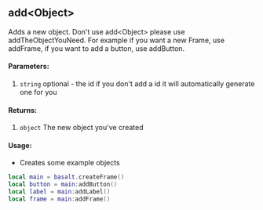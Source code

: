 ## add&#60;Object&#62;
Adds a new object. Don't use add&#60;Object&#62; please use addTheObjectYouNeed. For example if you want a new Frame, use
addFrame, if you want to add a button, use addButton.

#### Parameters:
1. `string` optional - the id if you don't add a id it will automatically generate one for you

#### Returns:
1. `object` The new object you've created

#### Usage:
* Creates some example objects
```lua
local main = basalt.createFrame()
local button = main:addButton()
local label = main:addLabel()
local frame = main:addFrame()
```
